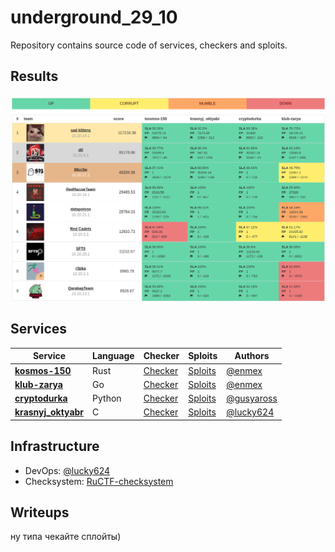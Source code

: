# underground_29_10
Repository contains source code of services, checkers and sploits.

## Results

![Скорборд](board.png)

## Services

| Service | Language | Checker | Sploits | Authors |
|---------|----------|---------|---------|---------|
| **[kosmos-150](services/kosmos-150/)** | Rust | [Checker](checkers/kosmos-150/) | [Sploits](sploits/kosmos-150/) | [@enmex](https://github.com/enmex) |
| **[klub-zarya](services/klub-zarya/)** | Go | [Checker](checkers/klub-zarya/) | [Sploits](sploits/klub-zarya/) | [@enmex](https://github.com/enmex) |
| **[cryptodurka](services/cryptodurka/)** | Python | [Checker](checkers/cryptodurka/) | [Sploits](sploits/cryptodurka/) | [@gusyaross](https://github.com/gusyaross) |
| **[krasnyj_oktyabr](services/krasnyj_oktyabr/)** | C | [Checker](checkers/krasnyj_oktyabr/) | [Sploits](sploits/krasnyj_oktyabr/) | [@lucky624](https://github.com/lucky624) |


## Infrastructure

- DevOps: [@lucky624](https://github.com/lucky624)
- Checksystem: [RuCTF-checksystem](https://github.com/HackerDom/checksystem)


## Writeups

ну типа чекайте сплойты)
